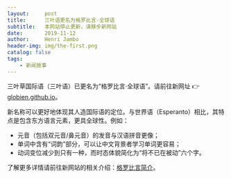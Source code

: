 ```yaml
---
layout:     post
title:      三叶语更名为格罗比言·全球语
subtitle:   本网站停止更新，请移步新网站
date:       2019-11-12
author:     Henri Jambo
header-img: img/the-first.png
catalog: false
tags:
    - 新闻故事
---
```


三叶草国际语（三叶语）已更名为“格罗比言·全球语”。请前往新网址 👉 [globien.github.io](https://globien.github.io)。

新名称可以更好地体现其人造国际语的定位。与世界语（Esperanto）相比，其特点是包含东方语言元素，更具全球性。例如：

* 元音（包括双元音/鼻元音）的发音与汉语拼音更像；
* 单词中含有“词韵”部分，可以让中文背景者学习单词更容易；
* 动词变位减少到只有一种，而时态体貌简化为“将不已在被动”六个字。

了解更多详情请前往新网站的相关介绍：[格罗比言简介](https://globien.github.io/2018/12/10/brief/)。
